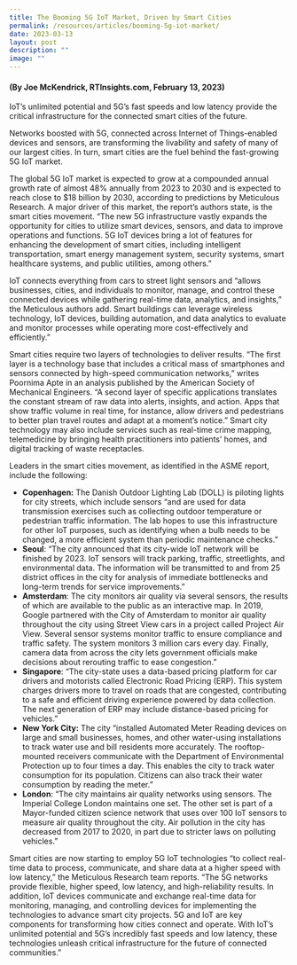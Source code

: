 ```yaml
---
title: The Booming 5G IoT Market, Driven by Smart Cities
permalink: /resources/articles/booming-5g-iot-market/
date: 2023-03-13
layout: post
description: ""
image: ""
---
```


#### (By Joe McKendrick, RTInsights.com, February 13, 2023)

IoT’s unlimited potential and 5G’s fast speeds and low latency provide the critical infrastructure for the connected smart cities of the future.

Networks boosted with 5G, connected across Internet of Things-enabled devices and sensors, are transforming the livability and safety of many of our largest cities. In turn, smart cities are the fuel behind the fast-growing 5G IoT market.

The global 5G IoT market is expected to grow at a compounded annual growth rate of almost 48% annually from 2023 to 2030 and is expected to reach close to $18 billion by 2030, according to predictions by Meticulous Research. A major driver of this market, the report’s authors state, is the smart cities movement. “The new 5G infrastructure vastly expands the opportunity for cities to utilize smart devices, sensors, and data to improve operations and functions. 5G IoT devices bring a lot of features for enhancing the development of smart cities, including intelligent transportation, smart energy management system, security systems, smart healthcare systems, and public utilities, among others.”

IoT connects everything from cars to street light sensors and “allows businesses, cities, and individuals to monitor, manage, and control these connected devices while gathering real-time data, analytics, and insights,” the Meticulous authors add. Smart buildings can leverage wireless technology, IoT devices, building automation, and data analytics to evaluate and monitor processes while operating more cost-effectively and efficiently.”

Smart cities require two layers of technologies to deliver results. “The first layer is a technology base that includes a critical mass of smartphones and sensors connected by high-speed communication networks,” writes Poornima Apte in an analysis published by the American Society of Mechanical Engineers. “A second layer of specific applications translates the constant stream of raw data into alerts, insights, and action. Apps that show traffic volume in real time, for instance, allow drivers and pedestrians to better plan travel routes and adapt at a moment’s notice.” Smart city technology may also include services such as real-time crime mapping, telemedicine by bringing health practitioners into patients’ homes, and digital tracking of waste receptacles.

Leaders in the smart cities movement, as identified in the ASME report, include the following:

* **Copenhagen:** The Danish Outdoor Lighting Lab (DOLL) is piloting lights for city streets, which include sensors “and are used for data transmission exercises such as collecting outdoor temperature or pedestrian traffic information. The lab hopes to use this infrastructure for other IoT purposes, such as identifying when a bulb needs to be changed, a more efficient system than periodic maintenance checks.”
* **Seoul**: “The city announced that its city-wide IoT network will be finished by 2023. IoT sensors will track parking, traffic, streetlights, and environmental data. The information will be transmitted to and from 25 district offices in the city for analysis of immediate bottlenecks and long-term trends for service improvements.”
* **Amsterdam**: The city monitors air quality via several sensors, the results of which are available to the public as an interactive map. In 2019, Google partnered with the City of Amsterdam to monitor air quality throughout the city using Street View cars in a project called Project Air View. Several sensor systems monitor traffic to ensure compliance and traffic safety. The system monitors 3 million cars every day. Finally, camera data from across the city lets government officials make decisions about rerouting traffic to ease congestion.”
* **Singapore**: “The city-state uses a data-based pricing platform for car drivers and motorists called Electronic Road Pricing (ERP). This system charges drivers more to travel on roads that are congested, contributing to a safe and efficient driving experience powered by data collection. The next generation of ERP may include distance-based pricing for vehicles.”
* **New York City:** The city “installed Automated Meter Reading devices on large and small businesses, homes, and other water-using installations to track water use and bill residents more accurately. The rooftop-mounted receivers communicate with the Department of Environmental Protection up to four times a day. This enables the city to track water consumption for its population. Citizens can also track their water consumption by reading the meter.”
* **London**: “The city maintains air quality networks using sensors. The Imperial College London maintains one set. The other set is part of a Mayor-funded citizen science network that uses over 100 IoT sensors to measure air quality throughout the city. Air pollution in the city has decreased from 2017 to 2020, in part due to stricter laws on polluting vehicles.”

Smart cities are now starting to employ 5G IoT technologies “to collect real-time data to process, communicate, and share data at a higher speed with low latency,” the Meticulous Research team reports. “The 5G networks provide flexible, higher speed, low latency, and high-reliability results. In addition, IoT devices communicate and exchange real-time data for monitoring, managing, and controlling devices for implementing the technologies to advance smart city projects. 5G and IoT are key components for transforming how cities connect and operate. With IoT’s unlimited potential and 5G’s incredibly fast speeds and low latency, these technologies unleash critical infrastructure for the future of connected communities.”